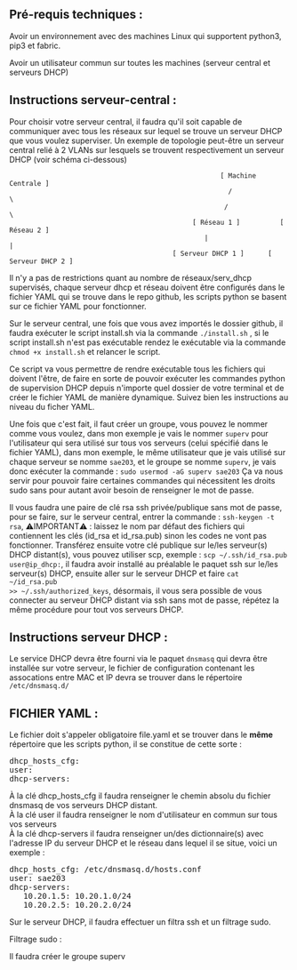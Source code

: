 <h2>Pré-requis techniques :</h2>

Avoir un environnement avec des machines Linux qui supportent python3, pip3 et fabric.

Avoir un utilisateur commun sur toutes les machines (serveur central et serveurs DHCP)

<h2>Instructions serveur-central :</h2>

Pour choisir votre serveur central, il faudra qu'il soit capable de communiquer avec tous les réseaux sur lequel se trouve un serveur DHCP que vous voulez superviser. Un exemple de topologie peut-être un serveur central relié à 2 VLANs sur lesquels se trouvent respectivement un serveur DHCP (voir schéma ci-dessous)
   
                                                         [ Machine Centrale ]
                                                           /              \
                                                          /                \
                                                  [ Réseau 1 ]          [ Réseau 2 ]
                                                     |                       |
                                             [ Serveur DHCP 1 ]      [ Serveur DHCP 2 ]

Il n'y a pas de restrictions quant au nombre de réseaux/serv_dhcp supervisés, chaque serveur dhcp et réseau doivent être configurés dans le fichier YAML qui se trouve dans le repo github, les scripts python se basent sur ce fichier YAML pour fonctionner.

Sur le serveur central, une fois que vous avez importés le dossier github, il faudra exécuter le script install.sh via la commande <code>./install.sh</code> , si le script install.sh n'est pas exécutable rendez le exécutable via la commande <code>chmod +x install.sh</code> et relancer le script.

Ce script va vous permettre de rendre exécutable tous les fichiers qui doivent l'être, de faire en sorte de pouvoir exécuter les commandes python de supervision DHCP depuis n'importe quel dossier de votre terminal et de créer le fichier YAML de manière dynamique. Suivez bien les instructions au niveau du ficher YAML.

Une fois que c'est fait, il faut créer un groupe, vous pouvez le nommer comme vous voulez, dans mon exemple je vais le nommer <code>superv</code> pour l'utilisateur qui sera utilisé sur tous vos serveurs (celui spécifié dans le fichier YAML), dans mon exemple, le même utilisateur que je vais utilisé sur chaque serveur se nomme <code>sae203</code>, et le groupe se nomme <code>superv</code>, je vais donc exécuter la commande : <code>sudo usermod -aG superv sae203</code>
Ça va nous servir pour pouvoir faire certaines commandes qui nécessitent les droits sudo sans pour autant avoir besoin de renseigner le mot de passe.

Il vous faudra une paire de clé rsa ssh privée/publique sans mot de passe, pour se faire, sur le serveur central, entrer la commande : <code>ssh-keygen -t rsa</code>, ⚠️IMPORTANT⚠️ : laissez le nom par défaut des fichiers qui contiennent les clés (id_rsa et id_rsa.pub) sinon les codes ne vont pas fonctionner.
Transférez ensuite votre clé publique sur le/les serveur(s) DHCP distant(s), vous pouvez utiliser scp, exemple : <code>scp ~/.ssh/id_rsa.pub user@ip_dhcp:</code>, il faudra avoir installé au préalable le paquet ssh sur le/les serveur(s) DHCP, ensuite aller sur le serveur DHCP et faire <code>cat ~/id_rsa.pub >> ~/.ssh/authorized_keys</code>, désormais, il vous sera possible de vous connecter au serveur DHCP distant via ssh sans mot de passe, répétez la même procédure pour tout vos serveurs DHCP.

<h2>Instructions serveur DHCP :</h2>

Le service DHCP devra être fourni via le paquet <code>dnsmasq</code> qui devra être installée sur votre serveur, le fichier de configuration contenant les assocations entre MAC et IP devra se trouver dans le répertoire <code>/etc/dnsmasq.d/</code>

<h2>FICHIER YAML :</h2>

Le fichier doit s'appeler obligatoire file.yaml et se trouver dans le <b>même</b> répertoire que les scripts python, il se constitue de cette sorte :
<pre>
dhcp_hosts_cfg:
user:
dhcp-servers:
</pre>

À la clé dhcp_hosts_cfg il faudra renseigner le chemin absolu du fichier dnsmasq de vos serveurs DHCP distant. <br>
À la clé user il faudra renseigner le nom d'utilisateur en commun sur tous vos serveurs <br>
À la clé dhcp-servers il faudra renseigner un/des dictionnaire(s) avec l'adresse IP du serveur DHCP et le réseau dans lequel il se situe, voici un exemple : 
<pre>
dhcp_hosts_cfg: /etc/dnsmasq.d/hosts.conf
user: sae203
dhcp-servers:
   10.20.1.5: 10.20.1.0/24
   10.20.2.5: 10.20.2.0/24
</pre>

Sur le serveur DHCP, il faudra effectuer un filtra ssh et un filtrage sudo.

Filtrage sudo :

Il faudra créer le groupe superv 
